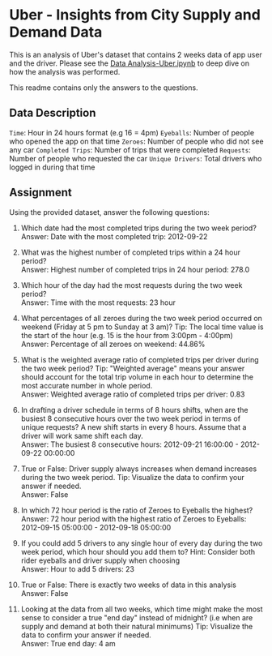 # Uber - Insights from City Supply and Demand Data

This is an analysis of Uber's dataset that contains 2 weeks data of app user and the driver. Please see the [Data Analysis-Uber.ipynb](https://github.com/jojouna/uber_data_analysis/blob/main/Data%20Analysis-Uber.ipynb) to deep dive on how the analysis was performed. 

This readme contains only the answers to the questions. 

## Data Description
`Time`: Hour in 24 hours format (e.g 16 = 4pm)
`Eyeballs`: Number of people who opened the app on that time
`Zeroes`: Number of people who did not see any car
`Completed Trips`: Number of trips that were completed
`Requests`: Number of people who requested the car
`Unique Drivers`: Total drivers who logged in during that time


## Assignment
Using the provided dataset, answer the following questions:

1. Which date had the most completed trips during the two week period?
  <br>Answer: Date with the most completed trip: 2012-09-22

2. What was the highest number of completed trips within a 24 hour period?
  <br>Answer: Highest number of completed trips in 24 hour period: 278.0

3. Which hour of the day had the most requests during the two week period?
  <br>Answer: Time with the most requests: 23 hour

4. What percentages of all zeroes during the two week period occurred on weekend (Friday at 5 pm to Sunday at 3 am)? Tip: The local time value is the start of the hour (e.g. 15 is the hour from 3:00pm - 4:00pm)
  <br>Answer: Percentage of all zeroes on weekend: 44.86%

5. What is the weighted average ratio of completed trips per driver during the two week period? Tip: "Weighted average" means your answer should account for the total trip volume in each hour to determine the most accurate number in whole period.
  <br>Answer: Weighted average ratio of completed trips per driver: 0.83

6. In drafting a driver schedule in terms of 8 hours shifts, when are the busiest 8 consecutive hours over the two week period in terms of unique requests? A new shift starts in every 8 hours. Assume that a driver will work same shift each day.
  <br>Answer: The busiest 8 consecutive hours: 2012-09-21 16:00:00 - 2012-09-22 00:00:00

7. True or False: Driver supply always increases when demand increases during the two week period. Tip: Visualize the data to confirm your answer if needed.
  <br>Answer: False

8. In which 72 hour period is the ratio of Zeroes to Eyeballs the highest?
 <br> Answer: 72 hour period with the highest ratio of Zeroes to Eyeballs: 2012-09-15 05:00:00 - 2012-09-18 05:00:00

9. If you could add 5 drivers to any single hour of every day during the two week period, which hour should you add them to? Hint: Consider both rider eyeballs and driver supply when choosing
  <br>Answer: Hour to add 5 drivers: 23

10. True or False: There is exactly two weeks of data in this analysis
 <br> Answer: False

11. Looking at the data from all two weeks, which time might make the most sense to consider a true "end day" instead of midnight? (i.e when are supply and demand at both their natural minimums) Tip: Visualize the data to confirm your answer if needed.
  <br>Answer: True end day: 4 am
  
